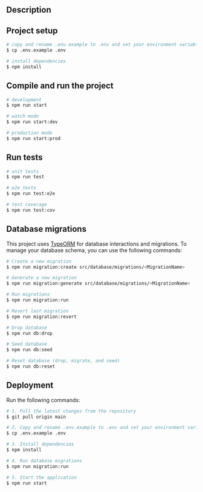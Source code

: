 <p align="center">
  
</p>

## Description

## Project setup

```bash
# copy and rename .env.example to .env and set your environment variables
$ cp .env.example .env

# install dependencies
$ npm install
```

## Compile and run the project

```bash
# development
$ npm run start

# watch mode
$ npm run start:dev

# production mode
$ npm run start:prod
```

## Run tests

```bash
# unit tests
$ npm run test

# e2e tests
$ npm run test:e2e

# test coverage
$ npm run test:cov
```

## Database migrations

This project uses [TypeORM](https://typeorm.io/) for database interactions and migrations. To manage your database schema, you can use the following commands:

```bash
# Create a new migration
$ npm run migration:create src/database/migrations/<MigrationName>

# Generate a new migration
$ npm run migration:generate src/database/migrations/<MigrationName>

# Run migrations
$ npm run migration:run

# Revert last migration
$ npm run migration:revert

# Drop database
$ npm run db:drop

# Seed database
$ npm run db:seed

# Reset database (drop, migrate, and seed)
$ npm run db:reset
```

## Deployment

Run the following commands:

```bash
# 1. Pull the latest changes from the repository
$ git pull origin main

# 2. Copy and rename .env.example to .env and set your environment variables
$ cp .env.example .env

# 3. Install dependencies
$ npm install

# 4. Run database migrations
$ npm run migration:run

# 5. Start the application
$ npm run start
```
